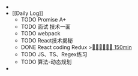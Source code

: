 -
- [[Daily Log]]
	- TODO Promise A+
	- TODO 面试 技术一面
	- TODO webpack
	- TODO React技术揭秘
	- DONE React coding Redux >[🍅🍅🍅🍅🍅🍅 150min](#agenda-pomo://?t=f-1689219238047-1500%2Cf-1689220921691-1500%2Cf-1689222972215-1500%2Cf-1689228565941-1500%2Cf-1689230355268-1500%2Cf-1689233670919-1500)
	- TODO JS、TS、Regex练习
	- TODO 算法-动态规划
-
